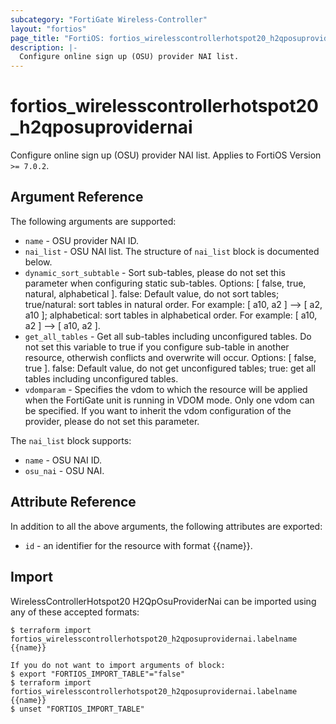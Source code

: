 ```yaml
---
subcategory: "FortiGate Wireless-Controller"
layout: "fortios"
page_title: "FortiOS: fortios_wirelesscontrollerhotspot20_h2qposuprovidernai"
description: |-
  Configure online sign up (OSU) provider NAI list.
---
```


# fortios_wirelesscontrollerhotspot20_h2qposuprovidernai
Configure online sign up (OSU) provider NAI list. Applies to FortiOS Version `>= 7.0.2`.

## Argument Reference

The following arguments are supported:

* `name` - OSU provider NAI ID.
* `nai_list` - OSU NAI list. The structure of `nai_list` block is documented below.
* `dynamic_sort_subtable` - Sort sub-tables, please do not set this parameter when configuring static sub-tables. Options: [ false, true, natural, alphabetical ]. false: Default value, do not sort tables; true/natural: sort tables in natural order. For example: [ a10, a2 ] --> [ a2, a10 ]; alphabetical: sort tables in alphabetical order. For example: [ a10, a2 ] --> [ a10, a2 ].
* `get_all_tables` - Get all sub-tables including unconfigured tables. Do not set this variable to true if you configure sub-table in another resource, otherwish conflicts and overwrite will occur. Options: [ false, true ]. false: Default value, do not get unconfigured tables; true: get all tables including unconfigured tables. 
* `vdomparam` - Specifies the vdom to which the resource will be applied when the FortiGate unit is running in VDOM mode. Only one vdom can be specified. If you want to inherit the vdom configuration of the provider, please do not set this parameter.

The `nai_list` block supports:

* `name` - OSU NAI ID.
* `osu_nai` - OSU NAI.


## Attribute Reference

In addition to all the above arguments, the following attributes are exported:
* `id` - an identifier for the resource with format {{name}}.

## Import

WirelessControllerHotspot20 H2QpOsuProviderNai can be imported using any of these accepted formats:
```
$ terraform import fortios_wirelesscontrollerhotspot20_h2qposuprovidernai.labelname {{name}}

If you do not want to import arguments of block:
$ export "FORTIOS_IMPORT_TABLE"="false"
$ terraform import fortios_wirelesscontrollerhotspot20_h2qposuprovidernai.labelname {{name}}
$ unset "FORTIOS_IMPORT_TABLE"
```
